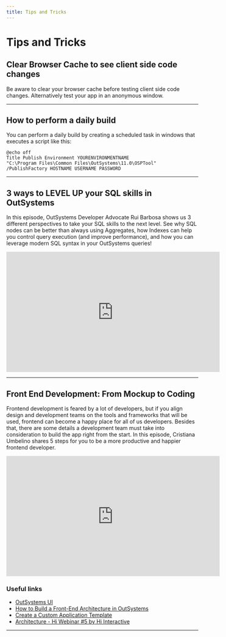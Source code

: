 ```yaml
---
title: Tips and Tricks
---
```

# Tips and Tricks

## Clear Browser Cache to see client side code changes

Be aware to clear your browser cache before testing client side code changes. Alternatively test your app in an anonymous window.

---

## How to perform a daily build

You can perform a daily build by creating a scheduled task in windows that executes a script like this:

```
@echo off
Title Publish Environment YOURENVIRONMENTNAME
"C:\Program Files\Common Files\OutSystems\11.0\OSPTool" /PublishFactory HOSTNAME USERNAME PASSWORD
```

---

## 3 ways to LEVEL UP your SQL skills in OutSystems

In this episode, OutSystems Developer Advocate Rui Barbosa shows us 3 different perspectives to take your SQL skills to the next level. See why SQL nodes can be better than always using Aggregates, how Indexes can help you control query execution (and improve performance), and how you can leverage modern SQL syntax in your OutSystems queries!

<iframe width="560" height="315" src="https://www.youtube.com/embed/OZ76-_7UpEY" title="YouTube video player" frameborder="0" allow="accelerometer; autoplay; clipboard-write; encrypted-media; gyroscope; picture-in-picture" allowfullscreen></iframe>

---

## Front End Development: From Mockup to Coding

Frontend development is feared by a lot of developers, but if you align design and development teams on the tools and frameworks that will be used, frontend can become a happy place for all of us developers.
Besides that, there are some details a development team must take into consideration to build the app right from the start.
In this episode, Cristiana Umbelino shares 5 steps for you to be a more productive and happier frontend developer.

<iframe width="560" height="315" src="https://www.youtube.com/embed/2DmJ4DVNjcc" title="YouTube video player" frameborder="0" allow="accelerometer; autoplay; clipboard-write; encrypted-media; gyroscope; picture-in-picture" allowfullscreen></iframe>

### Useful links

* [OutSystems UI](https://www.outsystems.com/outsystemsuiwebsite/)
* [How to Build a Front-End Architecture in OutSystems](https://success.outsystems.com/Documentation/How-to_Guides/Front-End/How_to_Build_a_Front-End_Architecture_in_OutSystems)
* [Create a Custom Application Template](https://success.outsystems.com/Documentation/11/Developing_an_Application/Design_UI/Reuse_UI/Create_a_Custom_Application_Template)
* [Architecture - Hi Webinar #5 by Hi Interactive](https://youtu.be/Lvs1-0FiNSk)

---
